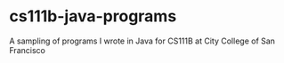 # cs111b-java-programs
A sampling of programs I wrote in Java for CS111B at City College of San Francisco
